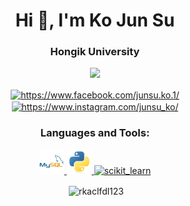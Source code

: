 


<div align=center>

<h1 align="center">Hi 👋, I'm Ko Jun Su</h1>
<h3 align="center">Hongik University</h3>
<div align=center>
<p align="center"><a href="https://hits.seeyoufarm.com"><img src="https://hits.seeyoufarm.com/api/count/incr/badge.svg?url=https%3A%2F%2Fgithub.com%2Frkaclfdl123&count_bg=%23FF0000&title_bg=%23000000&icon=python.svg&icon_color=%23FFFFFF&title=hits&edge_flat=false"/></a></p>


<p align="center">
<a href="https://fb.com/https://www.facebook.com/junsu.ko.1/" target="blank"><img align="center" src="https://raw.githubusercontent.com/rahuldkjain/github-profile-readme-generator/master/src/images/icons/Social/facebook.svg" alt="https://www.facebook.com/junsu.ko.1/" height="30" width="40" /></a>
<a href="https://instagram.com/https://www.instagram.com/junsu_ko/" target="blank"><img align="center" src="https://raw.githubusercontent.com/rahuldkjain/github-profile-readme-generator/master/src/images/icons/Social/instagram.svg" alt="https://www.instagram.com/junsu_ko/" height="30" width="40" /></a>
</p>

<h3 align="center">Languages and Tools:</h3>
<p align="center"> <a href="https://www.mysql.com/" target="_blank"> <img src="https://raw.githubusercontent.com/devicons/devicon/master/icons/mysql/mysql-original-wordmark.svg" alt="mysql" width="40" height="40"/> </a> <a href="https://www.python.org" target="_blank"> <img src="https://raw.githubusercontent.com/devicons/devicon/master/icons/python/python-original.svg" alt="python" width="40" height="40"/> </a> <a href="https://scikit-learn.org/" target="_blank"> <img src="https://upload.wikimedia.org/wikipedia/commons/0/05/Scikit_learn_logo_small.svg" alt="scikit_learn" width="40" height="40"/> </a> </p>

<p>&nbsp;<img align="center" src="https://github-readme-stats.vercel.app/api?username=rkaclfdl123&show_icons=true&locale=en" alt="rkaclfdl123" /></p>

